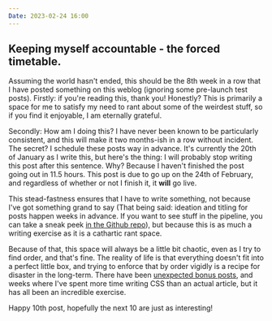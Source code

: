 ```yaml
---
Date: 2023-02-24 16:00
---
```


## Keeping myself accountable - the forced timetable.

Assuming the world hasn't ended, this should be the 8th week in a row that I have posted something on this weblog (ignoring some pre-launch test posts). Firstly: if you're reading this, thank you! Honestly? This is primarily a space for me to satisfy my need to rant about some of the weirdest stuff, so if you find it enjoyable, I am eternally grateful.

Secondly: How am I doing this? I have never been known to be particularly consistent, and this will make it two months-ish in a row without incident. The secret? I schedule these posts way in advance. It's currently the 20th of January as I write this, but here's the thing: I will probably stop writing this post after this sentence. Why? Because I haven't finished the post going out in 11.5 hours. This post is due to go up on the 24th of February, and regardless of whether or not I finish it, it **will** go live.

This stead-fastness ensures that I have to write something, not because I've got something grand to say (That being said: ideation and titling for posts happen weeks in advance. If you want to see stuff in the pipeline, you can take a sneak peek [in the Github repo](https://snpy.tech/github)), but because this is as much a writing exercise as it is a cathartic rant space.

Because of that, this space will always be a little bit chaotic, even as I try to find order, and that's fine. The reality of life is that everything doesn't fit into a perfect little box, and trying to enforce that by order vigidly is a recipe for disaster in the long-term. There have been [unexpected bonus posts](/2023/02/samsung-galaxy-unpacked-impressions), and weeks where I've spent more time writing CSS than an actual article, but it has all been an incredible exercise.

Happy 10th post, hopefully the next 10 are just as interesting!